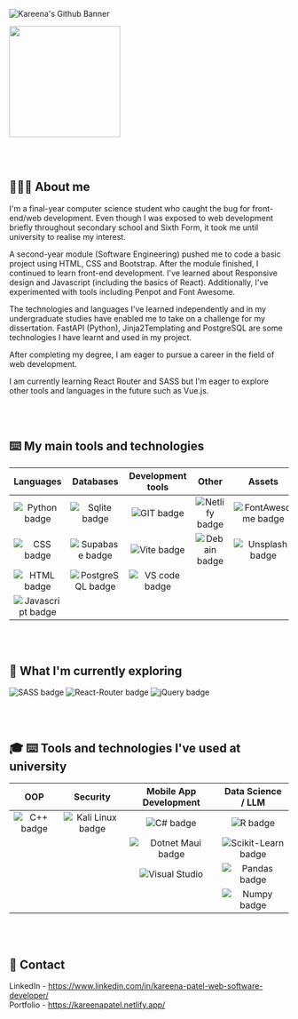 ![Kareena's Github Banner](https://github.com/KP1709/KP1709/assets/63492101/7d3b1343-a1c4-410d-b36d-2542a5f850eb)

<a href="#">
  <img height=200 align="center" src="https://github-readme-stats.vercel.app/api/top-langs?username=KP1709&layout=normal&hide_progress=true&rank_icon=github&langs_count=15&card_width=700&custom_title=Main&#8200;Languages&theme=nord" />
</a>

<br></br>
  
## 👩🏽‍💻 About me
I'm a final-year computer science student who caught the bug for front-end/web development. Even though I was exposed to web development briefly throughout secondary school and Sixth Form, it took me until university to realise my interest.  

A second-year module (Software Engineering) pushed me to code a basic project using HTML, CSS and Bootstrap. After the module finished, I continued to learn front-end development. I've learned about Responsive design and Javascript (including the basics of React). Additionally, I've experimented with tools including Penpot and Font Awesome.  

The technologies and languages I've learned independently and in my undergraduate studies have enabled me to take on a challenge for my dissertation. FastAPI (Python), Jinja2Templating and PostgreSQL are some technologies I have learnt and used in my project.  

After completing my degree, I am eager to pursue a career in the field of web development.  

I am currently learning React Router and SASS but I'm eager to explore other tools and languages in the future such as Vue.js.  

<br></br>

## ⌨️ My main tools and technologies
Languages| Databases | Development tools | Other | Assets | Frameworks |
:-------:|:----------: |:-------------------:|:-------:|:-------:|:----------:|
![Python badge](https://img.shields.io/badge/Python-FFD43B?style=for-the-badge&logo=python&logoColor=blue) | ![Sqlite badge](https://img.shields.io/badge/Sqlite-003B57?style=for-the-badge&logo=sqlite&logoColor=white) | ![GIT badge](https://img.shields.io/badge/GIT-E44C30?style=for-the-badge&logo=git&logoColor=white) | ![Netlify badge](https://img.shields.io/badge/Netlify-00C7B7?style=for-the-badge&logo=netlify&logoColor=blue) |![FontAwesome badge](https://img.shields.io/badge/Font_Awesome-339AF0?style=for-the-badge&logo=fontawesome&logoColor=white) | ![React badge](https://img.shields.io/badge/React-20232A?style=for-the-badge&logo=react&logoColor=61DAFB) 
![CSS badge](https://img.shields.io/badge/CSS3-1572B6?style=for-the-badge&logo=css3&logoColor=white) | ![Supabase badge](https://img.shields.io/badge/Supabase-181818?style=for-the-badge&logo=supabase&logoColor=green) | ![Vite badge](https://img.shields.io/badge/Vite-B73BFE?style=for-the-badge&logo=vite&logoColor=FFD62E) | ![Debain badge](	https://img.shields.io/badge/Debian-A81D33?style=for-the-badge&logo=debian&logoColor=white) |![Unsplash badge](https://img.shields.io/badge/Unsplash-000000?style=for-the-badge&logo=Unsplash&logoColor=white) | ![FastAPI badge](https://img.shields.io/badge/fastapi-109989?style=for-the-badge&logo=FASTAPI&logoColor=white) 
![HTML badge](https://img.shields.io/badge/HTML5-E34F26?style=for-the-badge&logo=html5&logoColor=white) | ![PostgreSQL badge](https://img.shields.io/badge/PostgreSQL-316192?style=for-the-badge&logo=postgresql&logoColor=white) | ![VS code badge](https://img.shields.io/badge/VSCode-0078D4?style=for-the-badge&logo=visual%20studio%20code&logoColor=white) 
![Javascript badge](https://img.shields.io/badge/JavaScript-323330?style=for-the-badge&logo=javascript&logoColor=F7DF1E) | |

<br></br>

## 🔎 What I'm currently exploring
![SASS badge](https://img.shields.io/badge/Sass-CC6699?style=for-the-badge&logo=sass&logoColor=white)
![React-Router badge](https://img.shields.io/badge/React_Router-CA4245?style=for-the-badge&logo=react-router&logoColor=white)
![jQuery badge](https://img.shields.io/badge/jQuery-0769AD?style=for-the-badge&logo=jquery&logoColor=white)

<br></br>

## 🎓 ⌨️ Tools and technologies I've used at university
OOP | Security | Mobile App Development | Data Science / LLM |
:-----------------------:|:----------: |:-------------------:| :------------:
![C++ badge](https://img.shields.io/badge/C%2B%2B-00599C?style=for-the-badge&logo=c%2B%2B&logoColor=white) | ![Kali Linux badge](https://img.shields.io/badge/Kali_Linux-557C94?style=for-the-badge&logo=kali-linux&logoColor=white) | ![C# badge](https://img.shields.io/badge/C%23-239120?style=for-the-badge&logo=csharp&logoColor=white) | ![R badge](https://img.shields.io/badge/R-276DC3?style=for-the-badge&logo=r&logoColor=white)
||| ![Dotnet Maui badge](https://img.shields.io/badge/.netmaui-512BD4?style=for-the-badge)  |![Scikit-Learn badge](https://img.shields.io/badge/scikit_learn-F7931E?style=for-the-badge&logo=scikit-learn&logoColor=white)
|||![Visual Studio](https://img.shields.io/badge/Visual_Studio-5C2D91?style=for-the-badge&logo=visual%20studio&logoColor=white) |![Pandas badge](https://img.shields.io/badge/Pandas-2C2D72?style=for-the-badge&logo=pandas&logoColor=white)
||||![Numpy badge](https://img.shields.io/badge/Numpy-777BB4?style=for-the-badge&logo=numpy&logoColor=white)

<br></br>

## 📱 Contact
LinkedIn - https://www.linkedin.com/in/kareena-patel-web-software-developer/  
Portfolio - https://kareenapatel.netlify.app/  
